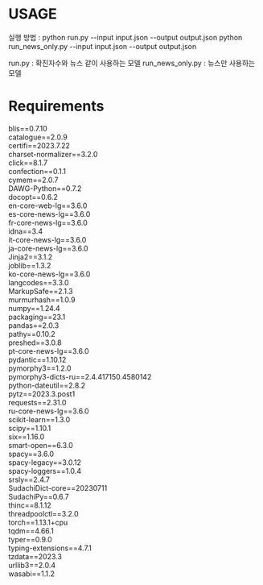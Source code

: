 # USAGE

실행 방법 : python run.py --input input.json --output output.json
             python run_news_only.py --input input.json --output output.json

run.py : 확진자수와 뉴스 같이 사용하는 모델
run_news_only.py : 뉴스만 사용하는 모델

# Requirements
blis==0.7.10</br>
catalogue==2.0.9  
certifi==2023.7.22  
charset-normalizer==3.2.0  
click==8.1.7  
confection==0.1.1  
cymem==2.0.7  
DAWG-Python==0.7.2  
docopt==0.6.2  
en-core-web-lg==3.6.0  
es-core-news-lg==3.6.0  
fr-core-news-lg==3.6.0  
idna==3.4  
it-core-news-lg==3.6.0  
ja-core-news-lg==3.6.0  
Jinja2==3.1.2  
joblib==1.3.2  
ko-core-news-lg==3.6.0  
langcodes==3.3.0  
MarkupSafe==2.1.3  
murmurhash==1.0.9  
numpy==1.24.4  
packaging==23.1  
pandas==2.0.3  
pathy==0.10.2  
preshed==3.0.8  
pt-core-news-lg==3.6.0  
pydantic==1.10.12  
pymorphy3==1.2.0  
pymorphy3-dicts-ru==2.4.417150.4580142  
python-dateutil==2.8.2  
pytz==2023.3.post1  
requests==2.31.0  
ru-core-news-lg==3.6.0  
scikit-learn==1.3.0  
scipy==1.10.1  
six==1.16.0  
smart-open==6.3.0  
spacy==3.6.0  
spacy-legacy==3.0.12  
spacy-loggers==1.0.4  
srsly==2.4.7  
SudachiDict-core==20230711  
SudachiPy==0.6.7  
thinc==8.1.12  
threadpoolctl==3.2.0  
torch==1.13.1+cpu  
tqdm==4.66.1  
typer==0.9.0  
typing-extensions==4.7.1  
tzdata==2023.3  
urllib3==2.0.4  
wasabi==1.1.2  
